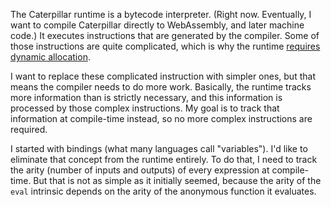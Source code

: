 The Caterpillar runtime is a bytecode interpreter. (Right now. Eventually, I
want to compile Caterpillar directly to WebAssembly, and later machine code.) It
executes instructions that are generated by the compiler. Some of those
instructions are quite complicated, which is why the runtime
[requires dynamic allocation](/daily/2024-11-06).

I want to replace these complicated instruction with simpler ones, but that
means the compiler needs to do more work. Basically, the runtime tracks more
information than is strictly necessary, and this information is processed by
those complex instructions. My goal is to track that information at compile-time
instead, so no more complex instructions are required.

I started with bindings (what many languages call "variables"). I'd like to
eliminate that concept from the runtime entirely. To do that, I need to track
the arity (number of inputs and outputs) of every expression at compile-time.
But that is not as simple as it initially seemed, because the arity of the
`eval` intrinsic depends on the arity of the anonymous function it evaluates.
